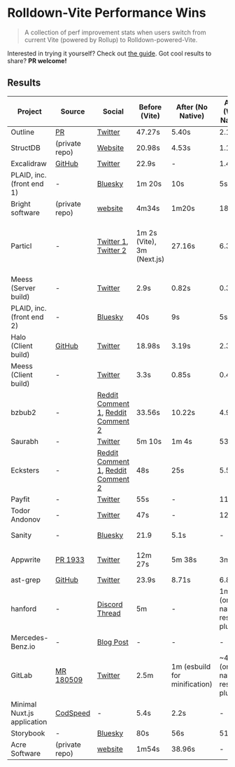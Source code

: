 # Rolldown-Vite Performance Wins

> A collection of perf improvement stats when users switch from current Vite (powered by Rollup) to Rolldown-powered-Vite. 

Interested in trying it yourself? Check out [the guide](https://vite.dev/guide/rolldown.html).
Got cool results to share? **PR welcome!**

## Results

| Project | Source | Social | Before (Vite) | After (No Native) | After (With Native) | Improvement |
|---------|--------|--------|--------------|-------------------|---------------------|-------------|
| Outline | [PR](https://github.com/outline/outline/pull/9523) | [Twitter](https://x.com/youyuxi/status/1944604243786428448) | 47.27s | 5.40s | 2.12s | 22.3x |
| StructDB | (private repo) | [Website](https://structdb.net) | 20.98s | 4.53s | 1.19s  | 17x |
| Excalidraw | [GitHub](https://github.com/sapphi-red/excalidraw/tree/trim-down-build) | [Twitter](https://x.com/youyuxi/status/1914278629875540368) | 22.9s | - | 1.4s | 16x |
| PLAID, inc. (front end 1) | - | [Bluesky](https://bsky.app/profile/kazupon.dev/post/3lnk7bieifs2v) | 1m 20s | 10s | 5s | 16x |
| Bright software | (private repo) | [website](https://brightit.com.np/) | 4m34s | 1m20s | 18s  | 15.22x |
| Particl | - | [Twitter 1](https://x.com/gill_kyle/status/1912336077152829745), [Twitter 2](https://x.com/gill_kyle/status/1915088866324967839) | 1m 2s (Vite), 3m (Next.js) | 27.16s | 6.36s | 9.7x (compared to Vite) <br> 28.8x (compared to Next.js) |
| Meess (Server build) | - | [Twitter](https://x.com/ThisIsGengar/status/1928741941916618956) | 2.9s | 0.82s | 0.35s | 8.29x |
| PLAID, inc. (front end 2) | - | [Bluesky](https://bsky.app/profile/kazupon.dev/post/3lnk7bieifs2v) | 40s | 9s | 5s | 8x |
| Halo (Client build) | [GitHub](https://github.com/halo-dev/halo) | [Twitter](https://x.com/ryanwang_ya/status/1928664440100237678) | 18.98s | 3.19s | 2.35s | 8x |
| Meess (Client build) | - | [Twitter](https://x.com/ThisIsGengar/status/1928741941916618956) | 3.3s | 0.85s | 0.48s | 6.88x |
| bzbub2 | - | [Reddit Comment 1](https://www.reddit.com/r/javascript/comments/1kz7dsp/comment/mv9z5or/), [Reddit Comment 2](https://www.reddit.com/r/javascript/comments/1kz7dsp/comment/mvt30dp/) | 33.56s | 10.22s | 4.97s | 6.8x |
| Saurabh | - | [Twitter](https://x.com/Saurabh_kakran/status/1914593323781603467) | 5m 10s | 1m 4s | 53s | 5.8x |
| Ecksters | - | [Reddit Comment 1](https://www.reddit.com/r/javascript/comments/1kz7dsp/comment/mv3q5qc/), [Reddit Comment 2](https://www.reddit.com/r/javascript/comments/1kz7dsp/comment/mv5avxx/)| 48s | 25s | 5.5s | 5.45x |
| Payfit | - | [Twitter](https://x.com/youyuxi/status/1907327848052109500) | 55s | - | 11.74s | 4.7x |
| Todor Andonov | - | [Twitter](https://x.com/andonov_t/status/1915215035992821831) | 47s | - | 12s | 4x |
| Sanity | - | [Bluesky](https://bsky.app/profile/evanyou.me/post/3lqruv5a2ck2n) | 21.9 | 5.1s | - | 4x (no native plugins yet) |
| Appwrite | [PR 1933](https://github.com/appwrite/website/pull/1933) | [Twitter](https://x.com/DittmannTorsten/status/1915763729586606125) | 12m 27s | 5m 38s | 3m 21s | 3.7x <br> 4x less memory |
| ast-grep | [GitHub](https://github.com/ast-grep/ast-grep.github.io) | [Twitter](https://x.com/hd_nvim/status/1928482034055274917) | 23.9s | 8.71s | 6.86s | 3.5x |
| hanford | - | [Discord Thread](https://discord.com/channels/1171783886200643635/1379507924610842664/1379517855619612783) | 5m | - | 1m 30s (only native resolver plugin) | 3.33x |
| Mercedes-Benz.io | - | [Blog Post](https://www.mercedes-benz.io/blog/2025-05-16-how-can-modern-tooling-save-mercedes-benz-io-engineering-time) | - | - | - | 3x |
| GitLab | [MR 180509](https://gitlab.com/gitlab-org/gitlab/-/merge_requests/180509) | [Twitter](https://x.com/youyuxi/status/1914481681203102021) | 2.5m | 1m (esbuild for minification) | ~40s (only native resolver plugins) | 2.6x <br> 100x less memory |
| Minimal Nuxt.js application | [CodSpeed](https://codspeed.io/nuxt/nuxt/runs/compare/6814a394bbf9f81c2138de7a..681733c762a7543f17762cb9) | - | 5.4s | 2.2s | - | 2.5x |
| Storybook | - | [Bluesky](https://bsky.app/profile/shilman.net/post/3lnnmagmqtc2s) | 80s | 56s | 51s | 1.56x |
| Acre Software | (private repo) | [website](https://www.acresoftware.com/) | 1m54s | 38.96s | - | 2.93x |